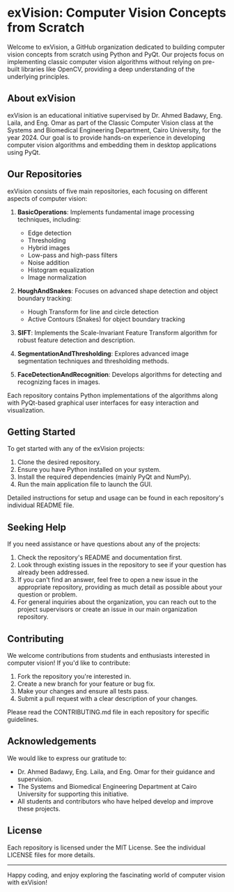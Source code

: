 # exVision: Computer Vision Concepts from Scratch

Welcome to exVision, a GitHub organization dedicated to building computer vision concepts from scratch using Python and PyQt. Our projects focus on implementing classic computer vision algorithms without relying on pre-built libraries like OpenCV, providing a deep understanding of the underlying principles.

## About exVision

exVision is an educational initiative supervised by Dr. Ahmed Badawy, Eng. Laila, and Eng. Omar as part of the Classic Computer Vision class at the Systems and Biomedical Engineering Department, Cairo University, for the year 2024. Our goal is to provide hands-on experience in developing computer vision algorithms and embedding them in desktop applications using PyQt.

## Our Repositories

exVision consists of five main repositories, each focusing on different aspects of computer vision:

1. **BasicOperations**: Implements fundamental image processing techniques, including:
   - Edge detection
   - Thresholding
   - Hybrid images
   - Low-pass and high-pass filters
   - Noise addition
   - Histogram equalization
   - Image normalization

2. **HoughAndSnakes**: Focuses on advanced shape detection and object boundary tracking:
   - Hough Transform for line and circle detection
   - Active Contours (Snakes) for object boundary tracking

3. **SIFT**: Implements the Scale-Invariant Feature Transform algorithm for robust feature detection and description.

4. **SegmentationAndThresholding**: Explores advanced image segmentation techniques and thresholding methods.

5. **FaceDetectionAndRecognition**: Develops algorithms for detecting and recognizing faces in images.

Each repository contains Python implementations of the algorithms along with PyQt-based graphical user interfaces for easy interaction and visualization.

## Getting Started

To get started with any of the exVision projects:

1. Clone the desired repository.
2. Ensure you have Python installed on your system.
3. Install the required dependencies (mainly PyQt and NumPy).
4. Run the main application file to launch the GUI.

Detailed instructions for setup and usage can be found in each repository's individual README file.

## Seeking Help

If you need assistance or have questions about any of the projects:

1. Check the repository's README and documentation first.
2. Look through existing issues in the repository to see if your question has already been addressed.
3. If you can't find an answer, feel free to open a new issue in the appropriate repository, providing as much detail as possible about your question or problem.
4. For general inquiries about the organization, you can reach out to the project supervisors or create an issue in our main organization repository.

## Contributing

We welcome contributions from students and enthusiasts interested in computer vision! If you'd like to contribute:

1. Fork the repository you're interested in.
2. Create a new branch for your feature or bug fix.
3. Make your changes and ensure all tests pass.
4. Submit a pull request with a clear description of your changes.

Please read the CONTRIBUTING.md file in each repository for specific guidelines.

## Acknowledgements

We would like to express our gratitude to:

- Dr. Ahmed Badawy, Eng. Laila, and Eng. Omar for their guidance and supervision.
- The Systems and Biomedical Engineering Department at Cairo University for supporting this initiative.
- All students and contributors who have helped develop and improve these projects.

## License

Each repository is licensed under the MIT License. See the individual LICENSE files for more details.

---

Happy coding, and enjoy exploring the fascinating world of computer vision with exVision!
